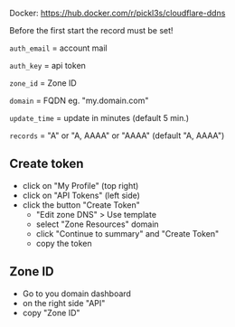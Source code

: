Docker: https://hub.docker.com/r/pickl3s/cloudflare-ddns

Before the first start the record must be set!

`auth_email`    = account mail

`auth_key`      = api token

`zone_id`       = Zone ID

`domain`        = FQDN eg. "my.domain.com"

`update_time`   = update in minutes (default 5 min.)

`records`       = "A" or "A, AAAA" or "AAAA" (default "A, AAAA")


## Create token
* click on "My Profile" (top right)
* click on "API Tokens" (left side)
* click the button "Create Token"
    * "Edit zone DNS" > Use template
    * select "Zone Resources" domain
    * click "Continue to summary" and "Create Token"
    * copy the token

## Zone ID
* Go to you domain dashboard
* on the right side "API"
* copy "Zone ID"
